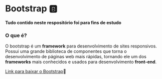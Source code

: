# Bootstrap :b:

**Tudo contido neste respositório foi para fins de estudo**

### O que é?

O bootstrap é um **framework** para desenvolvimento de sites responsivos. Possui uma grande biblioteca de componentes que torna o desenvolvimento de páginas web mais rápidas, tornando ele um dos **frameworks** mais conhecidos e usados para desenvolvimento __front-end__.

[Link para baixar o Bootstrap](https://getbootstrap.com):link:
